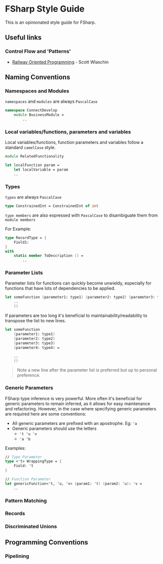 # FSharp Style Guide
This is an opinionated style guide for FSharp.

## Useful links
### Control Flow and 'Patterns'
- [Railway Oriented Programming](https://fsharpforfunandprofit.com/posts/recipe-part2/) - Scott Wlaschin

## Naming Conventions
### Namespaces and Modules
`namespaces` and `modules` are always `PascalCase`
```fsharp
namespace ConnectDevelop
    module BusinessModule =
        ..
```

### Local variables/functions, parameters and variables
Local variables/functions, function parameters and variables follow a standard `camelCase` style.
```fsharp
module RelatedFunctionality

let localFunction param =
    let localVariable = param
    ..
```

### Types
`types` are always `PascalCase`

```fsharp
type ConstrainedInt = ConstrainedInt of int
```

`type members` are also expressed with `PascalCase` to disambiguate them from `module members`

For Example:
```fsharp
type RecordType = {
    Field1:
}
with
    static member ToDescription () =
        ..
```

### Parameter Lists
Parameter lists for functions can quickly become unwieldy, especially for functions that have lots of dependencies to be applied.
```fsharp
let someFunction (parameter1: type1) (parameter2: type2) (parameter3: type3) (parameter4: type4) =
    ..
    ()
```
If parameters are too long it's beneficial to maintainability/readability to transpose the list to new lines.

```fsharp
let someFunction
    (parameter1: type1)
    (parameter2: type2)
    (parameter3: type3)
    (parameter4: type4) =

    ..
    ()
```
> Note a new line after the parameter list is preferred but up to personal preference.

### Generic Parameters
FSharp type inference is very powerful. More often it's beneficial for generic parameters to remain inferred, as it allows for easy maintenance and refactoring. However, in the case where specifying generic parameters are required here are some conventions:
- All generic parameters are prefixed with an apostrophe. Eg: `'a`
- Generic parameters should use the letters
    - `'t 'u 'v`
    - `'a 'b`

Examples:
```fsharp
// Type Parameter
type <'t> WrappingType = {
    Field: 't
}

// Function Parameter
let genericFunction<'t, 'u, 'v> (param1: 't) (param2: 'u): 'v =
    ..
```

### Pattern Matching

### Records
### Discriminated Unions


## Programming Conventions

### Pipelining

